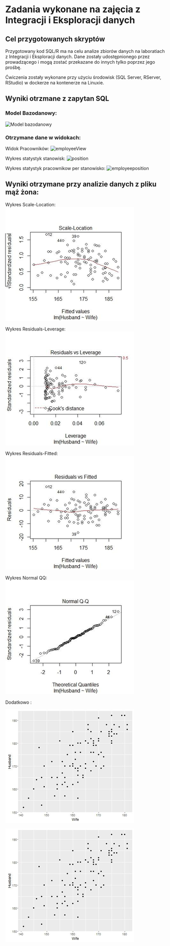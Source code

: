 # Zadania wykonane na zajęcia z Integracji i Eksploracji danych

## Cel przygotowanych skryptów 

Przygotowany kod SQL/R ma na celu analize zbiorów danych na laboratiach z Integracji i Eksploracji danych. Dane zostały udostępnionego przez prowadzącego i mogą zostać przekazane do innych tylko poprzez jego prośbę. 

Ćwiczenia zostały wykonane przy użyciu środowisk (SQL Server, RServer, RStudio) w dockerze na kontenerze na Linuxie. 


## Wyniki otrzmane z zapytan SQL

### Model Bazodanowy:
 
![Model bazodanowy][databasemodel]

[databasemodel]: https://github.com/konraddysput/HurtowniaDanychSzpital/raw/master/Hurtownia-Danych/zdjecia/StrukturaBazodanowa.PNG "Model Bazodanowy"


### Otrzymane dane w widokach:

Widok Pracowników: 
![employeeView][employeeView]

[employeeView]: https://github.com/konraddysput/HurtowniaDanychSzpital/raw/master/Hurtownia-Danych/zdjecia/WidokPracownikow.PNG "employeeView"


Wykres statystyk stanowisk: 
![position][position]

[position]: https://github.com/konraddysput/HurtowniaDanychSzpital/raw/master/Hurtownia-Danych/zdjecia/WidokStatystykiStanowisk.PNG "position"


Wykres statystyk pracownikow per stanowisko: 
![employeeposition][employeeposition]

[employeeposition]: https://github.com/konraddysput/HurtowniaDanychSzpital/raw/master/Hurtownia-Danych/zdjecia/WidokStatystykPracownikStanowisko.PNG"employeeposition"



## Wyniki otrzymane przy analizie danych z pliku mąż żona:


Wykres Scale-Location: 
![Scale-Location][scaleLocation]

[scaleLocation]: https://github.com/konraddysput/HurtowniaDanychSzpital/raw/master/RScripts/zdjecia/scale-location.jpg "Scale-Location"



Wykres Residuals-Leverage: 
![Residuals-Leverage][residualsLeverage]

[residualsLeverage]: https://github.com/konraddysput/HurtowniaDanychSzpital/raw/master/RScripts/zdjecia/residuals-leverage.jpg "Residuals-Leverage"



Wykres Residuals-Fitted: 
![Residuals-Fitted][residualsFitted]

[residualsFitted]: https://github.com/konraddysput/HurtowniaDanychSzpital/raw/master/RScripts/zdjecia/residuals-fitted.jpg "Residuals-Fitted"


Wykres Normal QQ: 
![Normal QQ][normalqq]

[normalqq]: https://github.com/konraddysput/HurtowniaDanychSzpital/raw/master/RScripts/zdjecia/normalqq.jpg "Normal QQ"


Dodatkowo : 

![Add1][add1]

[add1]: https://github.com/konraddysput/HurtowniaDanychSzpital/raw/master/RScripts/zdjecia/add1.jpg "Add1"

![Add2][add1]

[add2]: https://github.com/konraddysput/HurtowniaDanychSzpital/raw/master/RScripts/zdjecia/add2.jpg "Add2"

